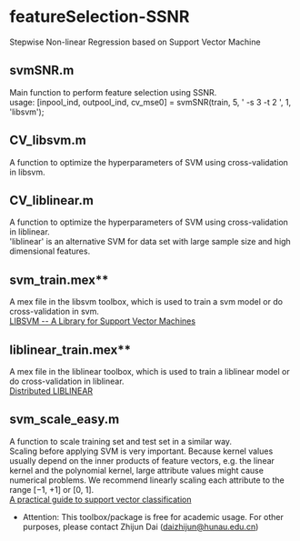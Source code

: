 # featureSelection-SSNR
Stepwise Non-linear Regression based on Support Vector Machine

## svmSNR.m
Main function to perform feature selection using SSNR. <br>
usage: [inpool_ind, outpool_ind, cv_mse0] = svmSNR(train, 5, ' -s 3 -t 2 ', 1, 'libsvm');

## CV_libsvm.m
A function to optimize the hyperparameters of SVM using cross-validation in libsvm.

## CV_liblinear.m
A function to optimize the hyperparameters of SVM using cross-validation in liblinear. <br>
'liblinear' is an alternative SVM for data set with large sample size and high dimensional features.

## svm_train.mex**
A mex file in the libsvm toolbox, which is used to train a svm model or do cross-validation in svm. <br>
[LIBSVM -- A Library for Support Vector Machines](https://www.csie.ntu.edu.tw/~cjlin/libsvm/)

## liblinear_train.mex**
A mex file in the liblinear toolbox, which is used to train a liblinear model or do cross-validation in liblinear. <br>
[Distributed LIBLINEAR](https://www.csie.ntu.edu.tw/~cjlin/libsvmtools/distributed-liblinear/)

## svm_scale_easy.m
A function to scale training set and test set in a similar way. <br>
Scaling before applying SVM is very important. Because kernel values usually depend on the inner products of feature vectors, e.g. the linear kernel and the polynomial kernel, large attribute values might cause numerical problems. We recommend linearly scaling each attribute to the range [−1, +1] or [0, 1]. <br>
[A practical guide to support vector classification](https://www.csie.ntu.edu.tw/~cjlin/papers/guide/guide.pdf)

* Attention: This toolbox/package is free for academic usage. For other purposes, please contact Zhijun Dai (daizhijun@hunau.edu.cn)
